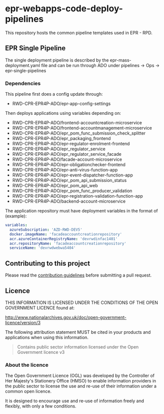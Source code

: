 # epr-webapps-code-deploy-pipelines 

This repository hosts the common pipeline templates used in EPR - RPD.

## EPR Single Pipeline

The single deployment pipeline is described by the epr-mass-deployment.yaml file and can be run through ADO under pipelines -> Ops -> epr-single-pipelines

### Dependencies

This pipeline first does a config update through:

* RWD-CPR-EPR4P-ADO/epr-app-config-settings

Then deploys applications using variables depending on:

* RWD-CPR-EPR4P-ADO/frontend-accountcreation-microservice
* RWD-CPR-EPR4P-ADO/frontend-accountmanagement-microservice
* RWD-CPR-EPR4P-ADO/epr_pom_func_submission_check_splitter
* RWD-CPR-EPR4P-ADO/epr_packaging_frontend
* RWD-CPR-EPR4P-ADO/epr-regulator-enrolment-frontend
* RWD-CPR-EPR4P-ADO/epr_regulator_service
* RWD-CPR-EPR4P-ADO/epr_regulator_service_facade
* RWD-CPR-EPR4P-ADO/facade-account-microservice
* RWD-CPR-EPR4P-ADO/epr-obligationchecker-frontend
* RWD-CPR-EPR4P-ADO/epr-anti-virus-function-app
* RWD-CPR-EPR4P-ADO/epr-event-dispatcher-function-app
* RWD-CPR-EPR4P-ADO/epr_pom_api_submission_status
* RWD-CPR-EPR4P-ADO/epr_pom_api_web
* RWD-CPR-EPR4P-ADO/epr_pom_func_producer_validation
* RWD-CPR-EPR4P-ADO/epr-registration-validation-function-app
* RWD-CPR-EPR4P-ADO/backend-account-microservice

The application repository must have deployment variables in the format of (example):

``` yaml
variables:
  azureSubscription: 'AZD-RWD-DEV5'
  docker.imageName: 'facadeaccountcreationrepository'
  acr.azureContainerRegistryName: 'devrwdinfac1401'
  acr.repositoryName: 'facadeaccountcreationrepository'
  serviceName: 'devrwdwebwa5404'
```

## Contributing to this project

Please read the [contribution guidelines](/CONTRIBUTING.md) before submitting a pull request.

## Licence

THIS INFORMATION IS LICENSED UNDER THE CONDITIONS OF THE OPEN GOVERNMENT LICENCE found at:

<http://www.nationalarchives.gov.uk/doc/open-government-licence/version/3>

The following attribution statement MUST be cited in your products and applications when using this information.

>Contains public sector information licensed under the Open Government licence v3

### About the licence

The Open Government Licence (OGL) was developed by the Controller of Her Majesty's Stationery Office (HMSO) to enable information providers in the public sector to license the use and re-use of their information under a common open licence.

It is designed to encourage use and re-use of information freely and flexibly, with only a few conditions.

